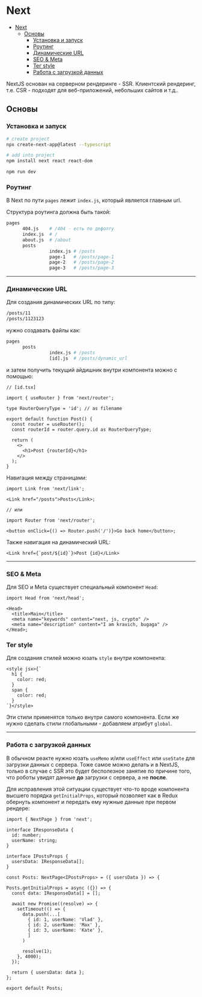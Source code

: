 # Next

- [Next](#next)
  - [Основы](#основы)
    - [Установка и запуск](#установка-и-запуск)
    - [Роутинг](#роутинг)
    - [Динамические URL](#динамические-url)
    - [SEO \& Meta](#seo--meta)
    - [Тег style](#тег-style)
    - [Работа с загрузкой данных](#работа-с-загрузкой-данных)

NextJS основан на серверном рендеринге - SSR. Клиентский рендеринг, т.е. CSR - подходят для веб-приложений, небольших сайтов и т.д..

## Основы

### Установка и запуск

```bash
# create project
npx create-next-app@latest --typescript

# add into project
npm install next react react-dom

npm run dev
```

### Роутинг

В Next по пути `pages` лежит `index.js`, который является главным url.

Структура роутинга должна быть такой:

```bash
pages
      404.js    # /404 - есть по дефолту
      index.js  # /
      about.js  # /about
      posts
                index.js # /posts
                page-1   # /posts/page-1
                page-2   # /posts/page-2
                page-3   # /posts/page-3
```

---

### Динамические URL

Для создания динамических URL по типу:

```bash
/posts/11
/posts/1123123
```

нужно создавать файлы как:

```bash
pages
      posts
                index.js # /posts
                [id].js  # /posts/dynamic_url
```

и затем получить текущий айдишник внутри компонента можно с помощью:

```tsx
// [id.tsx]

import { useRouter } from 'next/router';

type RouterQueryType = 'id'; // as filename

export default function Post() {
  const router = useRouter();
  const routerId = router.query.id as RouterQueryType;

  return (
    <>
      <h1>Post {routerId}</h1>
    </>
  );
}
```

Навигация между страницами:

```tsx
import Link from 'next/link';

<Link href="/posts">Posts</Link>;

// или

import Router from 'next/router';

<button onClick={() => Router.push('/')}>Go back home</button>;
```

Также навигация на динамический URL:

```tsx
<Link href={`post/${id}`}>Post {id}</Link>
```

---

### SEO & Meta

Для SEO и Meta существует специальный компонент `Head`:

```tsx
import Head from 'next/head';

<Head>
  <title>Main</title>
  <meta name="keywords" content="next, js, crypto" />
  <meta name="description" content="I am kravich, bugaga" />
</Head>;
```

### Тег style

Для создания стилей можно юзать `style` внутри компонента:

```tsx
<style jsx>{`
  h1 {
    color: red;
  }
  span {
    color: red;
  }
`}</style>
```

Эти стили применятся только внутри самого компонента. Если же нужно сделать стили глобальными - добавляем атрибут `global`.

---

### Работа с загрузкой данных

В обычном реакте нужно юзать `useMemo` и/или `useEffect` или `useState` для загрузки данных с сервера. Тоже самое можно делать и в NextJS, только в случае с SSR это будет бесполезное занятие по причине того, что роботы увидят данные **до** загрузки с сервера, а не **после**.

Для исправления этой ситуации существует что-то вроде компонента высшего порядка `getInitialProps`, который позволяет как в Redux обернуть компонент и передать ему нужные данные при первом рендере:

```tsx
import { NextPage } from 'next';

interface IResponseData {
  id: number;
  userName: string;
}

interface IPostsProps {
  usersData: IResponseData[];
}

const Posts: NextPage<IPostsProps> = ({ usersData }) => {

Posts.getInitialProps = async ({}) => {
  const data: IResponseData[] = [];

  await new Promise((resolve) => {
    setTimeout(() => {
      data.push(...[
        { id: 1, userName: 'Vlad' },
        { id: 2, userName: 'Max' },
        { id: 3, userName: 'Kate' },
        ]
      )

      resolve(1);
    }, 4000);
  });

  return { usersData: data };
};

export default Posts;
```
